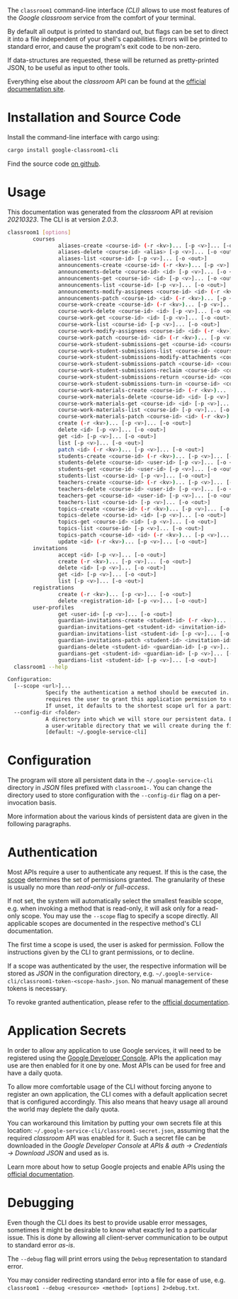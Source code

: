 <!---
DO NOT EDIT !
This file was generated automatically from 'src/mako/cli/README.md.mako'
DO NOT EDIT !
-->
The `classroom1` command-line interface *(CLI)* allows to use most features of the *Google classroom* service from the comfort of your terminal.

By default all output is printed to standard out, but flags can be set to direct it into a file independent of your shell's
capabilities. Errors will be printed to standard error, and cause the program's exit code to be non-zero.

If data-structures are requested, these will be returned as pretty-printed JSON, to be useful as input to other tools.

Everything else about the *classroom* API can be found at the
[official documentation site](https://developers.google.com/classroom/).

# Installation and Source Code

Install the command-line interface with cargo using:

```bash
cargo install google-classroom1-cli
```

Find the source code [on github](https://github.com/Byron/google-apis-rs/tree/main/gen/classroom1-cli).

# Usage

This documentation was generated from the *classroom* API at revision *20210323*. The CLI is at version *2.0.3*.

```bash
classroom1 [options]
        courses
                aliases-create <course-id> (-r <kv>)... [-p <v>]... [-o <out>]
                aliases-delete <course-id> <alias> [-p <v>]... [-o <out>]
                aliases-list <course-id> [-p <v>]... [-o <out>]
                announcements-create <course-id> (-r <kv>)... [-p <v>]... [-o <out>]
                announcements-delete <course-id> <id> [-p <v>]... [-o <out>]
                announcements-get <course-id> <id> [-p <v>]... [-o <out>]
                announcements-list <course-id> [-p <v>]... [-o <out>]
                announcements-modify-assignees <course-id> <id> (-r <kv>)... [-p <v>]... [-o <out>]
                announcements-patch <course-id> <id> (-r <kv>)... [-p <v>]... [-o <out>]
                course-work-create <course-id> (-r <kv>)... [-p <v>]... [-o <out>]
                course-work-delete <course-id> <id> [-p <v>]... [-o <out>]
                course-work-get <course-id> <id> [-p <v>]... [-o <out>]
                course-work-list <course-id> [-p <v>]... [-o <out>]
                course-work-modify-assignees <course-id> <id> (-r <kv>)... [-p <v>]... [-o <out>]
                course-work-patch <course-id> <id> (-r <kv>)... [-p <v>]... [-o <out>]
                course-work-student-submissions-get <course-id> <course-work-id> <id> [-p <v>]... [-o <out>]
                course-work-student-submissions-list <course-id> <course-work-id> [-p <v>]... [-o <out>]
                course-work-student-submissions-modify-attachments <course-id> <course-work-id> <id> (-r <kv>)... [-p <v>]... [-o <out>]
                course-work-student-submissions-patch <course-id> <course-work-id> <id> (-r <kv>)... [-p <v>]... [-o <out>]
                course-work-student-submissions-reclaim <course-id> <course-work-id> <id> (-r <kv>)... [-p <v>]... [-o <out>]
                course-work-student-submissions-return <course-id> <course-work-id> <id> (-r <kv>)... [-p <v>]... [-o <out>]
                course-work-student-submissions-turn-in <course-id> <course-work-id> <id> (-r <kv>)... [-p <v>]... [-o <out>]
                course-work-materials-create <course-id> (-r <kv>)... [-p <v>]... [-o <out>]
                course-work-materials-delete <course-id> <id> [-p <v>]... [-o <out>]
                course-work-materials-get <course-id> <id> [-p <v>]... [-o <out>]
                course-work-materials-list <course-id> [-p <v>]... [-o <out>]
                course-work-materials-patch <course-id> <id> (-r <kv>)... [-p <v>]... [-o <out>]
                create (-r <kv>)... [-p <v>]... [-o <out>]
                delete <id> [-p <v>]... [-o <out>]
                get <id> [-p <v>]... [-o <out>]
                list [-p <v>]... [-o <out>]
                patch <id> (-r <kv>)... [-p <v>]... [-o <out>]
                students-create <course-id> (-r <kv>)... [-p <v>]... [-o <out>]
                students-delete <course-id> <user-id> [-p <v>]... [-o <out>]
                students-get <course-id> <user-id> [-p <v>]... [-o <out>]
                students-list <course-id> [-p <v>]... [-o <out>]
                teachers-create <course-id> (-r <kv>)... [-p <v>]... [-o <out>]
                teachers-delete <course-id> <user-id> [-p <v>]... [-o <out>]
                teachers-get <course-id> <user-id> [-p <v>]... [-o <out>]
                teachers-list <course-id> [-p <v>]... [-o <out>]
                topics-create <course-id> (-r <kv>)... [-p <v>]... [-o <out>]
                topics-delete <course-id> <id> [-p <v>]... [-o <out>]
                topics-get <course-id> <id> [-p <v>]... [-o <out>]
                topics-list <course-id> [-p <v>]... [-o <out>]
                topics-patch <course-id> <id> (-r <kv>)... [-p <v>]... [-o <out>]
                update <id> (-r <kv>)... [-p <v>]... [-o <out>]
        invitations
                accept <id> [-p <v>]... [-o <out>]
                create (-r <kv>)... [-p <v>]... [-o <out>]
                delete <id> [-p <v>]... [-o <out>]
                get <id> [-p <v>]... [-o <out>]
                list [-p <v>]... [-o <out>]
        registrations
                create (-r <kv>)... [-p <v>]... [-o <out>]
                delete <registration-id> [-p <v>]... [-o <out>]
        user-profiles
                get <user-id> [-p <v>]... [-o <out>]
                guardian-invitations-create <student-id> (-r <kv>)... [-p <v>]... [-o <out>]
                guardian-invitations-get <student-id> <invitation-id> [-p <v>]... [-o <out>]
                guardian-invitations-list <student-id> [-p <v>]... [-o <out>]
                guardian-invitations-patch <student-id> <invitation-id> (-r <kv>)... [-p <v>]... [-o <out>]
                guardians-delete <student-id> <guardian-id> [-p <v>]... [-o <out>]
                guardians-get <student-id> <guardian-id> [-p <v>]... [-o <out>]
                guardians-list <student-id> [-p <v>]... [-o <out>]
  classroom1 --help

Configuration:
  [--scope <url>]...
            Specify the authentication a method should be executed in. Each scope
            requires the user to grant this application permission to use it.
            If unset, it defaults to the shortest scope url for a particular method.
  --config-dir <folder>
            A directory into which we will store our persistent data. Defaults to
            a user-writable directory that we will create during the first invocation.
            [default: ~/.google-service-cli]

```

# Configuration

The program will store all persistent data in the `~/.google-service-cli` directory in *JSON* files prefixed with `classroom1-`.  You can change the directory used to store configuration with the `--config-dir` flag on a per-invocation basis.

More information about the various kinds of persistent data are given in the following paragraphs.

# Authentication

Most APIs require a user to authenticate any request. If this is the case, the [scope][scopes] determines the 
set of permissions granted. The granularity of these is usually no more than *read-only* or *full-access*.

If not set, the system will automatically select the smallest feasible scope, e.g. when invoking a
method that is read-only, it will ask only for a read-only scope. 
You may use the `--scope` flag to specify a scope directly. 
All applicable scopes are documented in the respective method's CLI documentation.

The first time a scope is used, the user is asked for permission. Follow the instructions given 
by the CLI to grant permissions, or to decline.

If a scope was authenticated by the user, the respective information will be stored as *JSON* in the configuration
directory, e.g. `~/.google-service-cli/classroom1-token-<scope-hash>.json`. No manual management of these tokens
is necessary.

To revoke granted authentication, please refer to the [official documentation][revoke-access].

# Application Secrets

In order to allow any application to use Google services, it will need to be registered using the 
[Google Developer Console][google-dev-console]. APIs the application may use are then enabled for it
one by one. Most APIs can be used for free and have a daily quota.

To allow more comfortable usage of the CLI without forcing anyone to register an own application, the CLI
comes with a default application secret that is configured accordingly. This also means that heavy usage
all around the world may deplete the daily quota.

You can workaround this limitation by putting your own secrets file at this location: 
`~/.google-service-cli/classroom1-secret.json`, assuming that the required *classroom* API 
was enabled for it. Such a secret file can be downloaded in the *Google Developer Console* at 
*APIs & auth -> Credentials -> Download JSON* and used as is.

Learn more about how to setup Google projects and enable APIs using the [official documentation][google-project-new].


# Debugging

Even though the CLI does its best to provide usable error messages, sometimes it might be desirable to know
what exactly led to a particular issue. This is done by allowing all client-server communication to be 
output to standard error *as-is*.

The `--debug` flag will print errors using the `Debug` representation to standard error.

You may consider redirecting standard error into a file for ease of use, e.g. `classroom1 --debug <resource> <method> [options] 2>debug.txt`.


[scopes]: https://developers.google.com/+/api/oauth#scopes
[revoke-access]: http://webapps.stackexchange.com/a/30849
[google-dev-console]: https://console.developers.google.com/
[google-project-new]: https://developers.google.com/console/help/new/